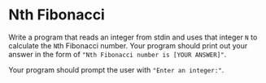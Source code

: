 # Nth Fibonacci

Write a program that reads an integer from stdin and uses that integer `N` to calculate the `N`th Fibonacci number. Your program should print out your answer in the form of `"Nth Fibonacci number is [YOUR ANSWER]"`.

Your program should prompt the user with `"Enter an integer:"`.